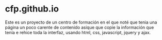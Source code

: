 # cfp.github.io
Este es un proyecto de un centro de formación en el que noté que tenia una página un poco carente de contenido asique que copie
la información que tenía e rehice toda la interfaz, usando html, css, javascript, jquery y ajax. 
